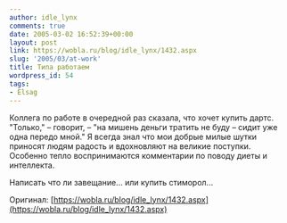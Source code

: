 ```yaml
---
author: idle_lynx
comments: true
date: 2005-03-02 16:52:39+00:00
layout: post
link: https://wobla.ru/blog/idle_lynx/1432.aspx
slug: '2005/03/at-work'
title: Типа работаем
wordpress_id: 54
tags:
- Elsag
---
```


Коллега по работе в очередной раз сказала, что хочет купить дартс. "Только," – говорит, – "на мишень деньги тратить не буду – сидит уже одна передо мной." Я всегда знал что мои добрые милые шутки приносят людям радость и вдохновляют на великие поступки. Особенно тепло воспринимаются комментарии по поводу диеты и интеллекта.

Написать что ли завещание... или купить стиморол...

Оригинал: [https://wobla.ru/blog/idle_lynx/1432.aspx](https://wobla.ru/blog/idle_lynx/1432.aspx)
